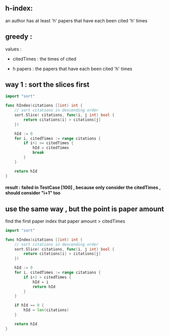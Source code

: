 ## h-index:

an author has at least 'h' papers that have each been cited 'h' times

## greedy : 

values :

- citedTimes : the times of cited

- h papers : the papers that have each been cited 'h' times


## way 1 : sort the slices first

```go
import "sort"

func hIndex(citations []int) int {
    // sort citations in descending order
    sort.Slice( citations, func(i, j int) bool {
        return citations[i] > citations[j]
    })

    hId := 0
    for i, citedTimes := range citations {
        if i+1 >= citedTimes {
            hId = citedTimes
            break
        }
    }

    return hId
}
```

#### result : failed in TestCase [100] , because only consider the citedTimes , should consider "i+1" too 

## use the same way , but the point is paper amount

find the first paper index that paper amount > citedTimes

```go
import "sort"

func hIndex(citations []int) int {
    // sort citations in descending order
    sort.Slice( citations, func(i, j int) bool {
        return citations[i] > citations[j]
    })

    hId := 0
    for i, citedTimes := range citations {
        if i+1 > citedTimes {
            hId = i
            return hId
        }
    }

    if hId == 0 {
        hId = len(citations)
    }

    return hId
}
```
